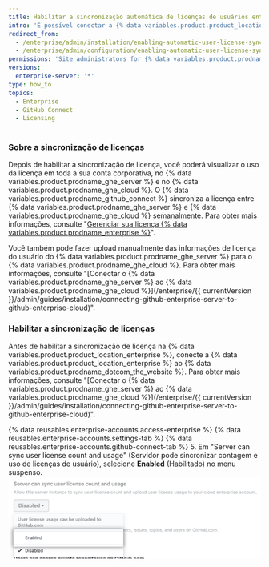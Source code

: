 ```yaml
---
title: Habilitar a sincronização automática de licenças de usuários entre o GitHub Enterprise Server e o GitHub Enterprise Cloud
intro: 'É possível conectar a {% data variables.product.product_location_enterprise %} ao {% data variables.product.prodname_ghe_cloud %} e permitir que o {% data variables.product.prodname_ghe_server %} faça upload das informações de licença do usuário para a sua conta corporativa no {% data variables.product.prodname_dotcom_the_website %}.'
redirect_from:
  - /enterprise/admin/installation/enabling-automatic-user-license-sync-between-github-enterprise-server-and-github-enterprise-cloud
  - /enterprise/admin/configuration/enabling-automatic-user-license-sync-between-github-enterprise-server-and-github-enterprise-cloud
permissions: 'Site administrators for {% data variables.product.prodname_ghe_server %} who are also owners of the connected {% data variables.product.prodname_ghe_cloud %} organization or enterprise account can enable automatic user license synchronization.'
versions:
  enterprise-server: '*'
type: how_to
topics:
  - Enterprise
  - GitHub Connect
  - Licensing
---
```


### Sobre a sincronização de licenças

Depois de habilitar a sincronização de licença, você poderá visualizar o uso da licença em toda a sua conta corporativa, no {% data variables.product.prodname_ghe_server %} e no {% data variables.product.prodname_ghe_cloud %}. O {% data variables.product.prodname_github_connect %} sincroniza a licença entre {% data variables.product.prodname_ghe_server %} e {% data variables.product.prodname_ghe_cloud %} semanalmente. Para obter mais informações, consulte "[Gerenciar sua licença {% data variables.product.prodname_enterprise %}](/enterprise/{{currentVersion}}/admin/installation/managing-your-github-enterprise-server-license)".

Você também pode fazer upload manualmente das informações de licença do usuário do {% data variables.product.prodname_ghe_server %} para o {% data variables.product.prodname_ghe_cloud %}. Para obter mais informações, consulte "[Conectar o {% data variables.product.prodname_ghe_server %} ao {% data variables.product.prodname_ghe_cloud %}](/enterprise/{{ currentVersion }}/admin/guides/installation/connecting-github-enterprise-server-to-github-enterprise-cloud)".

### Habilitar a sincronização de licenças

Antes de habilitar a sincronização de licença na {% data variables.product.product_location_enterprise %}, conecte a {% data variables.product.product_location_enterprise %} ao {% data variables.product.prodname_dotcom_the_website %}. Para obter mais informações, consulte "[Conectar o {% data variables.product.prodname_ghe_server %} ao {% data variables.product.prodname_ghe_cloud %}](/enterprise/{{ currentVersion }}/admin/guides/installation/connecting-github-enterprise-server-to-github-enterprise-cloud)".

{% data reusables.enterprise-accounts.access-enterprise %}
{% data reusables.enterprise-accounts.settings-tab %}
{% data reusables.enterprise-accounts.github-connect-tab %}
5. Em "Server can sync user license count and usage" (Servidor pode sincronizar contagem e uso de licenças de usuário), selecione **Enabled** (Habilitado) no menu suspenso. ![Menu suspenso para habilitar a sincronização automática de licenças de usuário](/assets/images/enterprise/site-admin-settings/enable-user-license-drop-down.png)
